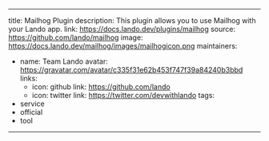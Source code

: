 
---
title: Mailhog Plugin
description: This plugin allows you to use Mailhog with your Lando app. 
link: https://docs.lando.dev/plugins/mailhog
source: https://github.com/lando/mailhog
image: https://docs.lando.dev/mailhog/images/mailhogicon.png
maintainers:
  - name: Team Lando
    avatar: https://gravatar.com/avatar/c335f31e62b453f747f39a84240b3bbd
    links:
      - icon: github
        link: https://github.com/lando
      - icon: twitter
        link: https://twitter.com/devwithlando
tags:
  - service
  - official
  - tool
---

